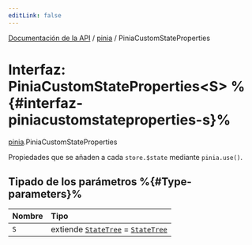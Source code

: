 ```yaml
---
editLink: false
---
```


[Documentación de la API](../index.md) / [pinia](../modules/pinia.md) / PiniaCustomStateProperties

# Interfaz: PiniaCustomStateProperties<S\> %{#interfaz-piniacustomstateproperties-s}%

[pinia](../modules/pinia.md).PiniaCustomStateProperties

Propiedades que se añaden a cada `store.$state` mediante `pinia.use()`.

## Tipado de los parámetros %{#Type-parameters}%

| Nombre | Tipo |
| :------ | :------ |
| `S` | extiende [`StateTree`](../modules/pinia.md#statetree) = [`StateTree`](../modules/pinia.md#statetree) |
